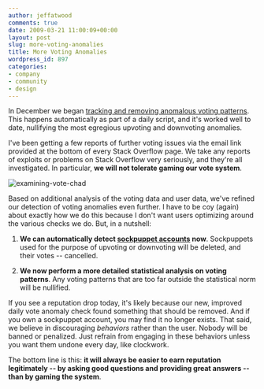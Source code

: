 ```yaml
---
author: jeffatwood
comments: true
date: 2009-03-21 11:00:09+00:00
layout: post
slug: more-voting-anomalies
title: More Voting Anomalies
wordpress_id: 897
categories:
- company
- community
- design
---
```



In December we began [tracking and removing anomalous voting patterns](http://blog.stackoverflow.com/2008/12/vote-fraud-and-you/). This happens automatically as part of a daily script, and it's worked well to date, nullifying the most egregious upvoting and downvoting anomalies.



I've been getting a few reports of further voting issues via the email link provided at the bottom of every Stack Overflow page. We take any reports of exploits or problems on Stack Overflow very seriously, and they're all investigated. In particular, **we will not tolerate gaming our vote system**.



![examining-vote-chad](/blog/images/wordpress/examining-vote-chad.jpg)



Based on additional analysis of the voting data and user data, we've refined our detection of voting anomalies even further. I have to be coy (again) about exactly how we do this because I don't want users optimizing around the various checks we do. But, in a nutshell:







  1. **We can automatically detect [sockpuppet accounts](http://en.wikipedia.org/wiki/Sockpuppet_(Internet)) now**. Sockpuppets used for the purpose of upvoting or downvoting will be deleted, and their votes -- cancelled.

  2. **We now perform a more detailed statistical analysis on voting patterns**. Any voting patterns that are too far outside the statistical norm will be nullified.




If you see a reputation drop today, it's likely because our new, improved daily vote anomaly check found something that should be removed. And if you own a sockpuppet account, you may find it no longer exists. That said, we believe in discouraging _behaviors_ rather than the user. Nobody will be banned or penalized. Just refrain from engaging in these behaviors unless you want them undone every day, like clockwork.



The bottom line is this: **it will always be easier to earn reputation legitimately -- by asking good questions and providing great answers -- than by gaming the system**.

